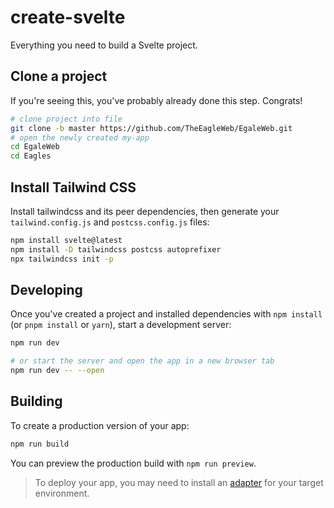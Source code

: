 # create-svelte

Everything you need to build a Svelte project.

## Clone a project

If you're seeing this, you've probably already done this step. Congrats!

```bash
# clone project into file
git clone -b master https://github.com/TheEagleWeb/EgaleWeb.git
# open the newly created my-app
cd EgaleWeb
cd Eagles
```

## Install Tailwind CSS
Install tailwindcss and its peer dependencies, then generate your `tailwind.config.js` and `postcss.config.js` files:
```bash
npm install svelte@latest 
npm install -D tailwindcss postcss autoprefixer
npx tailwindcss init -p
```

## Developing

Once you've created a project and installed dependencies with `npm install` (or `pnpm install` or `yarn`), start a development server:

```bash
npm run dev

# or start the server and open the app in a new browser tab
npm run dev -- --open
```

## Building

To create a production version of your app:

```bash
npm run build
```

You can preview the production build with `npm run preview`.

> To deploy your app, you may need to install an [adapter](https://kit.svelte.dev/docs/adapters) for your target environment.
